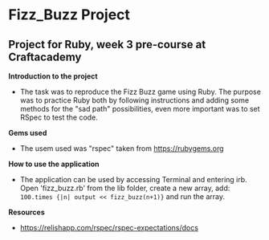 # Fizz_Buzz Project

## Project for Ruby, week 3 pre-course at Craftacademy


**Introduction to the project**

* The task was to reproduce the Fizz Buzz game using Ruby.
  The purpose was to practice Ruby both by following instructions
  and adding some methods for the "sad path" possibilities, even
  more important was to set RSpec to test the code.


**Gems used**

* The usem used was "rspec" taken from https://rubygems.org


**How to use the application**

* The application can be used by accessing Terminal and entering irb.
  Open 'fizz_buzz.rb' from the lib folder, create a new array,
  add: `100.times {|n| output << fizz_buzz(n+1)}` and run the array.


**Resources**

* https://relishapp.com/rspec/rspec-expectations/docs
